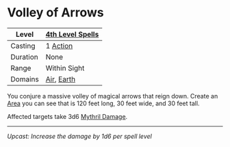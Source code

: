 # Volley of Arrows

| Level    | [4th Level Spells](4th%20Level%20Spells.md)                                        |
| -------- | ---------------------------------------------------------------------------------- |
| Casting  | 1 [Action](../../../../Game%20Procedures/Core%20Procedures/Action.md)                                |
| Duration | None                                                                               |
| Range    | Within Sight                                                                       |
| Domains  | [Air](../../Spell%20Domains/Air.md), [Earth](../../Spell%20Domains/Earth.md) |

You conjure a massive volley of magical arrows that reign down. Create an [Area](../../Areas%20of%20Effect/Area.md) you can see that is 120 feet long, 30 feet wide, and 30 feet tall.

Affected targets take 3d6 [Mythril Damage](../../../../Game%20Procedures/Combat/Damage%20Types/Mythril%20Damage.md).

---
*Upcast: Increase the damage by 1d6 per spell level*
